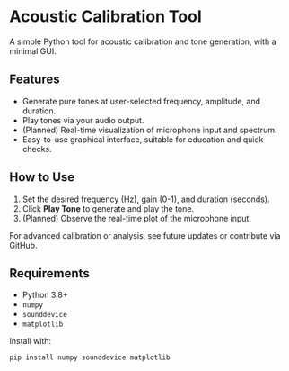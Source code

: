 # Acoustic Calibration Tool

A simple Python tool for acoustic calibration and tone generation, with a minimal GUI.

## Features
- Generate pure tones at user-selected frequency, amplitude, and duration.
- Play tones via your audio output.
- (Planned) Real-time visualization of microphone input and spectrum.
- Easy-to-use graphical interface, suitable for education and quick checks.

## How to Use
1. Set the desired frequency (Hz), gain (0-1), and duration (seconds).
2. Click **Play Tone** to generate and play the tone.
3. (Planned) Observe the real-time plot of the microphone input.

For advanced calibration or analysis, see future updates or contribute via GitHub.

## Requirements

- Python 3.8+
- `numpy`
- `sounddevice`
- `matplotlib`

Install with:
```bash
pip install numpy sounddevice matplotlib
